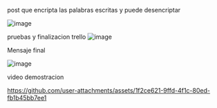 post que encripta las palabras escritas y puede desencriptar

![image](https://github.com/user-attachments/assets/ca5af54d-9a9b-4c0d-aca3-154306aeeadd)

pruebas y finalizacion trello
![image](https://github.com/user-attachments/assets/497ae001-bdf8-4ccf-b2dd-ebd2bf892b5e)



Mensaje final

![image](https://github.com/user-attachments/assets/a3802507-83ba-455a-9fbc-6c9155cb224b)



video demostracion



https://github.com/user-attachments/assets/1f2ce621-9ffd-4f1c-80ed-fb1b45bb7ee1

